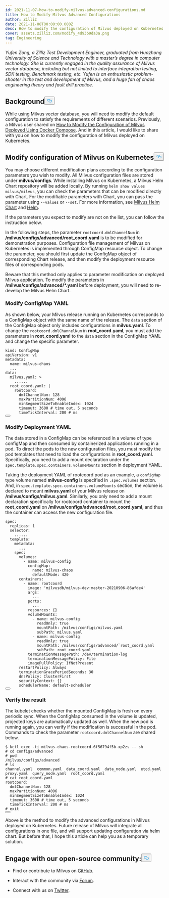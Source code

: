 ```yaml
---
id: 2021-11-07-how-to-modify-milvus-advanced-configurations.md
title: How to Modify Milvus Advanced Configurations
author: Zilliz
date: 2021-11-08T00:00:00.000Z
desc: How to modify the configuration of Milvus deployed on Kubernetes
cover: assets.zilliz.com/modify_4d93b9da3a.png
tag: Engineering
---
```

<p><em>Yufen Zong, a Zilliz Test Development Engineer, graduated from Huazhong University of Science and Technology with a master’s degree in computer technology. She is currently engaged in the quality assurance of Milvus vector database, including but not limited to interface integration testing, SDK testing, Benchmark testing, etc. Yufen is an enthusiastic problem-shooter in the test and development of Milvus, and a huge fan of chaos engineering theory and fault drill practice.</em></p>
<h2 id="Background" class="common-anchor-header">Background<button data-href="#Background" class="anchor-icon" translate="no">
      <svg translate="no"
        aria-hidden="true"
        focusable="false"
        height="20"
        version="1.1"
        viewBox="0 0 16 16"
        width="16"
      >
        <path
          fill="#0092E4"
          fill-rule="evenodd"
          d="M4 9h1v1H4c-1.5 0-3-1.69-3-3.5S2.55 3 4 3h4c1.45 0 3 1.69 3 3.5 0 1.41-.91 2.72-2 3.25V8.59c.58-.45 1-1.27 1-2.09C10 5.22 8.98 4 8 4H4c-.98 0-2 1.22-2 2.5S3 9 4 9zm9-3h-1v1h1c1 0 2 1.22 2 2.5S13.98 12 13 12H9c-.98 0-2-1.22-2-2.5 0-.83.42-1.64 1-2.09V6.25c-1.09.53-2 1.84-2 3.25C6 11.31 7.55 13 9 13h4c1.45 0 3-1.69 3-3.5S14.5 6 13 6z"
        ></path>
      </svg>
    </button></h2><p>While using Milvus vector database, you will need to modify the default configuration to satisfy the requirements of different scenarios. Previously, a Milvus user shared on <a href="/blog/de/2021-10-22-apply-configuration-changes-on-milvus-2.md">How to Modify the Configuration of Milvus Deployed Using Docker Compose</a>. And in this article, I would like to share with you on how to modify the configuration of Milvus deployed on Kubernetes.</p>
<h2 id="Modify-configuration-of-Milvus-on-Kubernetes" class="common-anchor-header">Modify configuration of Milvus on Kubernetes<button data-href="#Modify-configuration-of-Milvus-on-Kubernetes" class="anchor-icon" translate="no">
      <svg translate="no"
        aria-hidden="true"
        focusable="false"
        height="20"
        version="1.1"
        viewBox="0 0 16 16"
        width="16"
      >
        <path
          fill="#0092E4"
          fill-rule="evenodd"
          d="M4 9h1v1H4c-1.5 0-3-1.69-3-3.5S2.55 3 4 3h4c1.45 0 3 1.69 3 3.5 0 1.41-.91 2.72-2 3.25V8.59c.58-.45 1-1.27 1-2.09C10 5.22 8.98 4 8 4H4c-.98 0-2 1.22-2 2.5S3 9 4 9zm9-3h-1v1h1c1 0 2 1.22 2 2.5S13.98 12 13 12H9c-.98 0-2-1.22-2-2.5 0-.83.42-1.64 1-2.09V6.25c-1.09.53-2 1.84-2 3.25C6 11.31 7.55 13 9 13h4c1.45 0 3-1.69 3-3.5S14.5 6 13 6z"
        ></path>
      </svg>
    </button></h2><p>You may choose different modification plans according to the configuration parameters you wish to modify. All Milvus configuration files are stored under <strong>milvus/configs</strong>. While installing Milvus on Kubernetes, a Milvus Helm Chart repository will be added locally. By running <code translate="no">helm show values milvus/milvus</code>, you can check the parameters that can be modified directly with Chart. For the modifiable parameters with Chart, you can pass the parameter using <code translate="no">--values</code> or <code translate="no">--set</code>. For more information, see <a href="https://artifacthub.io/packages/helm/milvus/milvus">Milvus Helm Chart</a> and <a href="https://helm.sh/docs/">Helm</a>.</p>
<p>If the parameters you expect to modify are not on the list, you can follow the instruction below.</p>
<p>In the following steps, the parameter <code translate="no">rootcoord.dmlChannelNum</code> in <strong>/milvus/configs/advanced/root_coord.yaml</strong> is to be modified for demonstration purposes. Configuration file management of Milvus on Kubernetes is implemented through ConfigMap resource object. To change the parameter, you should first update the ConfigMap object of corresponding Chart release, and then modify the deployment resource files of corresponding pods.</p>
<p>Beware that this method only applies to parameter modification on deployed Milvus application. To modify the parameters in <strong>/milvus/configs/advanced/*.yaml</strong> before deployment, you will need to re-develop the Milvus Helm Chart.</p>
<h3 id="Modify-ConfigMap-YAML" class="common-anchor-header">Modify ConfigMap YAML</h3><p>As shown below, your Milvus release running on Kubernetes corresponds to a ConfigMap object with the same name of the release. The <code translate="no">data</code> section of the ConfigMap object only includes configurations in <strong>milvus.yaml</strong>. To change the <code translate="no">rootcoord.dmlChannelNum</code> in <strong>root_coord.yaml</strong>, you must add the parameters in <strong>root_coord.yaml</strong> to the <code translate="no">data</code> section in the ConfigMap YAML and change the specific parameter.</p>
<pre><code translate="no">kind: ConfigMap
apiVersion: v1
metadata:
  name: milvus-chaos
  ...
data:
  milvus.yaml: &gt;
    ......
  root_coord.yaml: |
    rootcoord:
      dmlChannelNum: 128
      maxPartitionNum: 4096
      minSegmentSizeToEnableIndex: 1024
      <span class="hljs-built_in">timeout</span>: 3600 <span class="hljs-comment"># time out, 5 seconds</span>
      timeTickInterval: 200 <span class="hljs-comment"># ms</span>
<button class="copy-code-btn"></button></code></pre>
<h3 id="Modify-Deployment-YAML" class="common-anchor-header">Modify Deployment YAML</h3><p>The data stored in a ConfigMap can be referenced in a volume of type configMap and then consumed by containerized applications running in a pod. To direct the pods to the new configuration files, you must modify the pod templates that need to load the configurations in <strong>root_coord.yaml</strong>. Specifically, you need to add a mount declaration under the <code translate="no">spec.template.spec.containers.volumeMounts</code> section in deployment YAML.</p>
<p>Taking the deployment YAML of rootcoord pod as an example, a <code translate="no">configMap</code> type volume named <strong>milvus-config</strong> is specified in <code translate="no">.spec.volumes</code> section. And, in <code translate="no">spec.template.spec.containers.volumeMounts</code> section, the volume is declared to mount <strong>milvus.yaml</strong> of your Milvus release on <strong>/milvus/configs/milvus.yaml</strong>. Similarly, you only need to add a mount declaration specifically for rootcoord container to mount the <strong>root_coord.yaml</strong> on <strong>/milvus/configs/advanced/root_coord.yaml</strong>, and thus the container can access the new configuration file.</p>
<pre><code translate="no" class="language-yaml">spec:
  replicas: 1
  selector:
    ......
  template:
    metadata:
      ...
    spec:
      volumes:
        - name: milvus-config
          configMap:
            name: milvus-chaos
            defaultMode: 420
      containers:
        - name: rootcoord
          image: <span class="hljs-string">&#x27;milvusdb/milvus-dev:master-20210906-86afde4&#x27;</span>
          args:
            ...
          ports:
            ...
          resources: {}
          volumeMounts:
            - name: milvus-config
              readOnly: <span class="hljs-literal">true</span>
              mountPath: /milvus/configs/milvus.yaml
              subPath: milvus.yaml
            - name: milvus-config
              readOnly: <span class="hljs-literal">true</span>
              mountPath: /milvus/configs/advanced/`root_coord.yaml
              subPath: root_coord.yaml
          terminationMessagePath: /dev/termination-log
          terminationMessagePolicy: File
          imagePullPolicy: IfNotPresent
      restartPolicy: Always
      terminationGracePeriodSeconds: 30
      dnsPolicy: ClusterFirst
      securityContext: {}
      schedulerName: default-scheduler
<button class="copy-code-btn"></button></code></pre>
<h3 id="Verify-the-result" class="common-anchor-header">Verify the result</h3><p>The kubelet checks whether the mounted ConfigMap is fresh on every periodic sync. When the ConfigMap consumed in the volume is updated, projected keys are automatically updated as well. When the new pod is running again, you can verify if the modification is successful in the pod. Commands to check the parameter <code translate="no">rootcoord.dmlChannelNum</code> are shared below.</p>
<pre><code translate="no" class="language-bash">$ kctl <span class="hljs-built_in">exec</span> -ti milvus-chaos-rootcoord-6f56794f5b-xp2zs -- sh
<span class="hljs-comment"># cd configs/advanced</span>
<span class="hljs-comment"># pwd</span>
/milvus/configs/advanced
<span class="hljs-comment"># ls</span>
channel.yaml  common.yaml  data_coord.yaml  data_node.yaml  etcd.yaml  proxy.yaml  query_node.yaml  root_coord.yaml
<span class="hljs-comment"># cat root_coord.yaml</span>
rootcoord:
  dmlChannelNum: 128
  maxPartitionNum: 4096
  minSegmentSizeToEnableIndex: 1024
  <span class="hljs-built_in">timeout</span>: 3600 <span class="hljs-comment"># time out, 5 seconds</span>
  timeTickInterval: 200 <span class="hljs-comment"># ms</span>
<span class="hljs-comment"># exit</span>
<button class="copy-code-btn"></button></code></pre>
<p>Above is the method to modify the advanced configurations in Milvus deployed on Kubernetes. Future release of Milvus will integrate all configurations in one file, and will support updating configuration via helm chart. But before that, I hope this article can help you as a temporary solution.</p>
<h2 id="Engage-with-our-open-source-community" class="common-anchor-header">Engage with our open-source community:<button data-href="#Engage-with-our-open-source-community" class="anchor-icon" translate="no">
      <svg translate="no"
        aria-hidden="true"
        focusable="false"
        height="20"
        version="1.1"
        viewBox="0 0 16 16"
        width="16"
      >
        <path
          fill="#0092E4"
          fill-rule="evenodd"
          d="M4 9h1v1H4c-1.5 0-3-1.69-3-3.5S2.55 3 4 3h4c1.45 0 3 1.69 3 3.5 0 1.41-.91 2.72-2 3.25V8.59c.58-.45 1-1.27 1-2.09C10 5.22 8.98 4 8 4H4c-.98 0-2 1.22-2 2.5S3 9 4 9zm9-3h-1v1h1c1 0 2 1.22 2 2.5S13.98 12 13 12H9c-.98 0-2-1.22-2-2.5 0-.83.42-1.64 1-2.09V6.25c-1.09.53-2 1.84-2 3.25C6 11.31 7.55 13 9 13h4c1.45 0 3-1.69 3-3.5S14.5 6 13 6z"
        ></path>
      </svg>
    </button></h2><ul>
<li><p>Find or contribute to Milvus on <a href="https://bit.ly/307b7jC">GitHub</a>.</p></li>
<li><p>Interact with the community via <a href="https://bit.ly/3qiyTEk">Forum</a>.</p></li>
<li><p>Connect with us on <a href="https://bit.ly/3ob7kd8">Twitter</a>.</p></li>
</ul>
